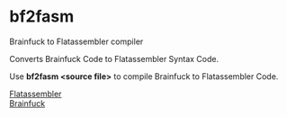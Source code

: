 # bf2fasm
Brainfuck to Flatassembler compiler

Converts Brainfuck Code to Flatassembler Syntax Code.

Use **bf2fasm \<source file\>** to compile Brainfuck to Flatassembler Code.

[Flatassembler](https://flatassembler.net/)<br>
[Brainfuck](https://en.wikipedia.org/wiki/Brainfuck)


